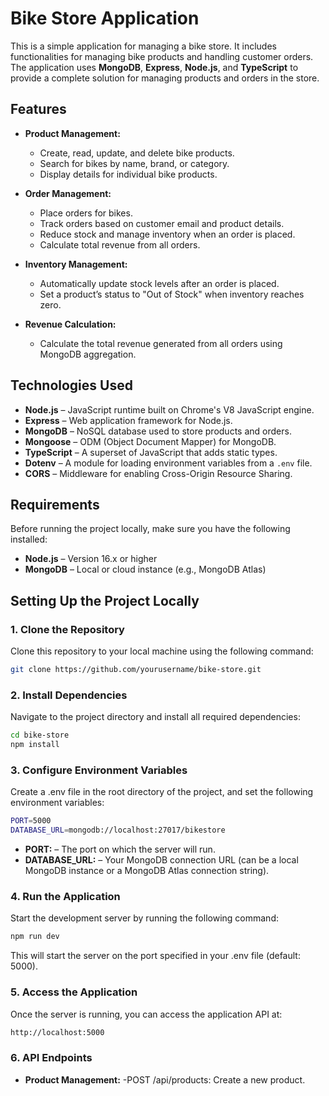 # Bike Store Application

This is a simple application for managing a bike store. It includes functionalities for managing bike products and handling customer orders. The application uses **MongoDB**, **Express**, **Node.js**, and **TypeScript** to provide a complete solution for managing products and orders in the store.

## Features

- **Product Management:**

  - Create, read, update, and delete bike products.
  - Search for bikes by name, brand, or category.
  - Display details for individual bike products.

- **Order Management:**

  - Place orders for bikes.
  - Track orders based on customer email and product details.
  - Reduce stock and manage inventory when an order is placed.
  - Calculate total revenue from all orders.

- **Inventory Management:**

  - Automatically update stock levels after an order is placed.
  - Set a product’s status to "Out of Stock" when inventory reaches zero.

- **Revenue Calculation:**
  - Calculate the total revenue generated from all orders using MongoDB aggregation.

## Technologies Used

- **Node.js** – JavaScript runtime built on Chrome's V8 JavaScript engine.
- **Express** – Web application framework for Node.js.
- **MongoDB** – NoSQL database used to store products and orders.
- **Mongoose** – ODM (Object Document Mapper) for MongoDB.
- **TypeScript** – A superset of JavaScript that adds static types.
- **Dotenv** – A module for loading environment variables from a `.env` file.
- **CORS** – Middleware for enabling Cross-Origin Resource Sharing.

## Requirements

Before running the project locally, make sure you have the following installed:

- **Node.js** – Version 16.x or higher
- **MongoDB** – Local or cloud instance (e.g., MongoDB Atlas)
 

## Setting Up the Project Locally

### 1. Clone the Repository

Clone this repository to your local machine using the following command:

```bash
git clone https://github.com/yourusername/bike-store.git
```

### 2. Install Dependencies

Navigate to the project directory and install all required dependencies:

```bash
cd bike-store
npm install
```

### 3. Configure Environment Variables

Create a .env file in the root directory of the project, and set the following environment variables:

```bash
PORT=5000
DATABASE_URL=mongodb://localhost:27017/bikestore
```

- **PORT:** – The port on which the server will run.
- **DATABASE_URL:** – Your MongoDB connection URL (can be a local MongoDB instance or a MongoDB Atlas connection string).

### 4. Run the Application
Start the development server by running the following command:

```bash
npm run dev
```
This will start the server on the port specified in your .env file (default: 5000).

### 5. Access the Application
Once the server is running, you can access the application API at:

```bash
http://localhost:5000
```

### 6. API Endpoints
- **Product Management:**
    -POST /api/products: Create a new product.


